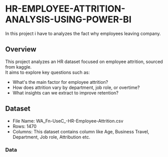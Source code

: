 # HR-EMPLOYEE-ATTRITION-ANALYSIS-USING-POWER-BI
In this project i have to analyzes the fact why employees leaving  company.

## Overview
This project analyzes an HR dataset focused on employee attrition, sourced from kaggle.<br>
It aims to explore key questions such as:
- What's the main factor for employee attrition?
- How does attrition vary by department, job role, or overtime?
- What insights can we extract to improve retention?


## Dataset
- File Name: WA_Fn-UseC_-HR-Employee-Attrition.csv
- Rows: 1470
- Columns: This dataset contains column like Age, Business Travel, Department, Job role, Attribution etc.
### Data

